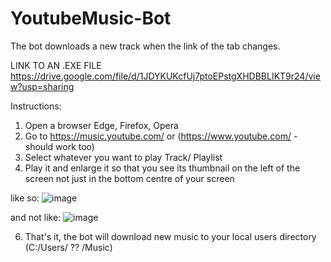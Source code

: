 # YoutubeMusic-Bot
The bot downloads a new track when the link of the tab changes.

LINK TO AN .EXE FILE
https://drive.google.com/file/d/1JDYKUKcfUj7ptoEPstgXHDBBLIKT9r24/view?usp=sharing

Instructions: 

1. Open a browser Edge, Firefox, Opera
2. Go to https://music.youtube.com/ or (https://www.youtube.com/ - should work too)
3. Select whatever you want to play Track/ Playlist
4. Play it and enlarge it so that you see its thumbnail on the left of the screen not just in the bottom centre of your screen

like so:
![image](https://user-images.githubusercontent.com/74878050/113135161-155ea680-9222-11eb-9ad8-61dee7d092f0.png)

and not like:
![image](https://user-images.githubusercontent.com/74878050/113135252-31624800-9222-11eb-9b95-bb6858d41b92.png)


6. That's it, the bot will download new music to your local users directory (C:/Users/ ?? /Music)
